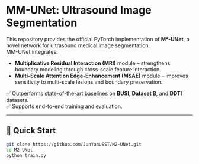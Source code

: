 # MM-UNet: Ultrasound Image Segmentation

This repository provides the official PyTorch implementation of **M²-UNet**, a novel network for ultrasound medical image segmentation.  
MM-UNet integrates:
- **Multiplicative Residual Interaction (MRI)** module – strengthens boundary modeling through cross-scale feature interaction.  
- **Multi-Scale Attention Edge-Enhancement (MSAE)** module – improves sensitivity to multi-scale lesions and boundary preservation.  

✅ Outperforms state-of-the-art baselines on **BUSI**, **Dataset B**, and **DDTI** datasets.  
✅ Supports end-to-end training and evaluation.  

---
## 🚀 Quick Start
```bash
git clone https://github.com/JunYanUSST/M2-UNet.git
cd M2-UNet
python train.py 
